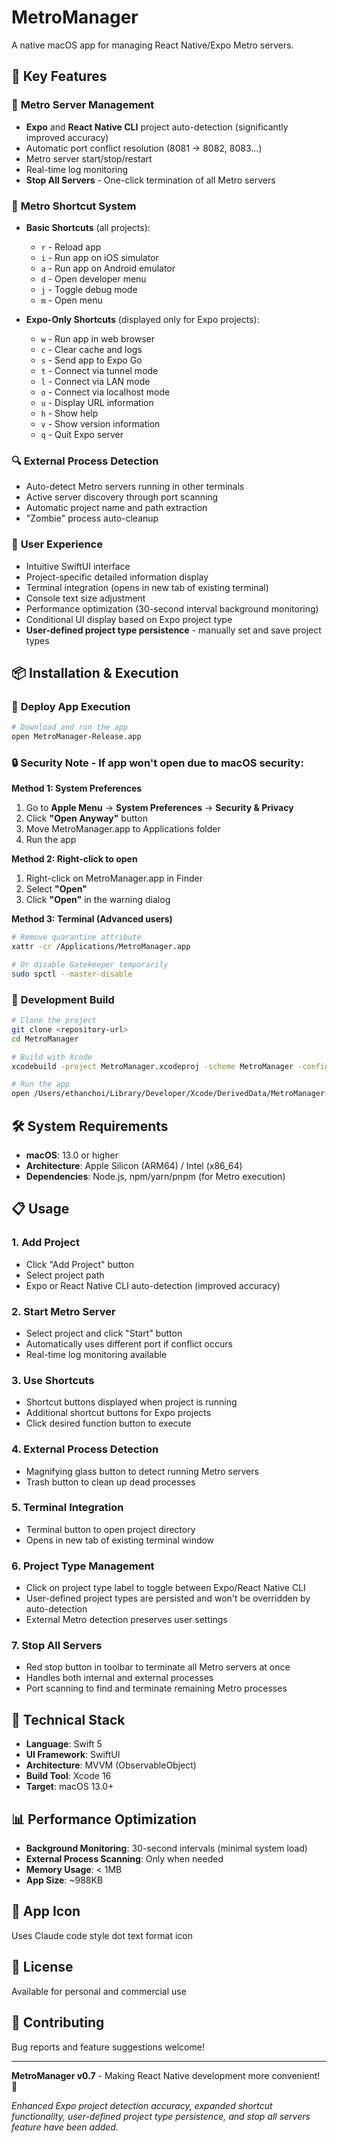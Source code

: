 # MetroManager

A native macOS app for managing React Native/Expo Metro servers.

## 🚀 Key Features

### 📱 **Metro Server Management**
- **Expo** and **React Native CLI** project auto-detection (significantly improved accuracy)
- Automatic port conflict resolution (8081 → 8082, 8083...)
- Metro server start/stop/restart
- Real-time log monitoring
- **Stop All Servers** - One-click termination of all Metro servers

### 🎯 **Metro Shortcut System**
- **Basic Shortcuts** (all projects):
  - `r` - Reload app
  - `i` - Run app on iOS simulator
  - `a` - Run app on Android emulator
  - `d` - Open developer menu
  - `j` - Toggle debug mode
  - `m` - Open menu

- **Expo-Only Shortcuts** (displayed only for Expo projects):
  - `w` - Run app in web browser
  - `c` - Clear cache and logs
  - `s` - Send app to Expo Go
  - `t` - Connect via tunnel mode
  - `l` - Connect via LAN mode
  - `o` - Connect via localhost mode
  - `u` - Display URL information
  - `h` - Show help
  - `v` - Show version information
  - `q` - Quit Expo server

### 🔍 **External Process Detection**
- Auto-detect Metro servers running in other terminals
- Active server discovery through port scanning
- Automatic project name and path extraction
- "Zombie" process auto-cleanup

### 🎨 **User Experience**
- Intuitive SwiftUI interface
- Project-specific detailed information display
- Terminal integration (opens in new tab of existing terminal)
- Console text size adjustment
- Performance optimization (30-second interval background monitoring)
- Conditional UI display based on Expo project type
- **User-defined project type persistence** - manually set and save project types

## 📦 Installation & Execution

### 🎯 **Deploy App Execution**
```bash
# Download and run the app
open MetroManager-Release.app
```

### 🔒 **Security Note - If app won't open due to macOS security:**

**Method 1: System Preferences**
1. Go to **Apple Menu** → **System Preferences** → **Security & Privacy**
2. Click **"Open Anyway"** button
3. Move MetroManager.app to Applications folder
4. Run the app

**Method 2: Right-click to open**
1. Right-click on MetroManager.app in Finder
2. Select **"Open"**
3. Click **"Open"** in the warning dialog

**Method 3: Terminal (Advanced users)**
```bash
# Remove quarantine attribute
xattr -cr /Applications/MetroManager.app

# Or disable Gatekeeper temporarily
sudo spctl --master-disable
```

### 🔧 **Development Build**
```bash
# Clone the project
git clone <repository-url>
cd MetroManager

# Build with Xcode
xcodebuild -project MetroManager.xcodeproj -scheme MetroManager -configuration Debug build

# Run the app
open /Users/ethanchoi/Library/Developer/Xcode/DerivedData/MetroManager-*/Build/Products/Debug/MetroManager.app
```

## 🛠️ System Requirements

- **macOS**: 13.0 or higher
- **Architecture**: Apple Silicon (ARM64) / Intel (x86_64)
- **Dependencies**: Node.js, npm/yarn/pnpm (for Metro execution)

## 📋 Usage

### 1. **Add Project**
- Click "Add Project" button
- Select project path
- Expo or React Native CLI auto-detection (improved accuracy)

### 2. **Start Metro Server**
- Select project and click "Start" button
- Automatically uses different port if conflict occurs
- Real-time log monitoring available

### 3. **Use Shortcuts**
- Shortcut buttons displayed when project is running
- Additional shortcut buttons for Expo projects
- Click desired function button to execute

### 4. **External Process Detection**
- Magnifying glass button to detect running Metro servers
- Trash button to clean up dead processes

### 5. **Terminal Integration**
- Terminal button to open project directory
- Opens in new tab of existing terminal window

### 6. **Project Type Management**
- Click on project type label to toggle between Expo/React Native CLI
- User-defined project types are persisted and won't be overridden by auto-detection
- External Metro detection preserves user settings

### 7. **Stop All Servers**
- Red stop button in toolbar to terminate all Metro servers at once
- Handles both internal and external processes
- Port scanning to find and terminate remaining Metro processes

## 🔧 Technical Stack

- **Language**: Swift 5
- **UI Framework**: SwiftUI
- **Architecture**: MVVM (ObservableObject)
- **Build Tool**: Xcode 16
- **Target**: macOS 13.0+

## 📊 Performance Optimization

- **Background Monitoring**: 30-second intervals (minimal system load)
- **External Process Scanning**: Only when needed
- **Memory Usage**: < 1MB
- **App Size**: ~988KB

## 🎨 App Icon

Uses Claude code style dot text format icon

## 📝 License

Available for personal and commercial use

## 🤝 Contributing

Bug reports and feature suggestions welcome!

---

**MetroManager v0.7** - Making React Native development more convenient! 🚀

*Enhanced Expo project detection accuracy, expanded shortcut functionality, user-defined project type persistence, and stop all servers feature have been added.*
